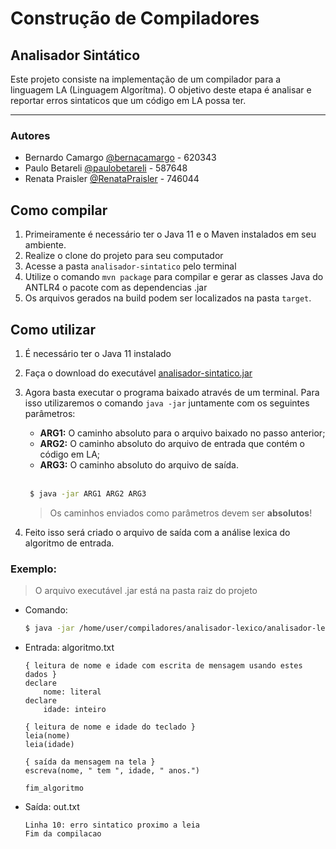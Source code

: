 # Construção de Compiladores

## Analisador Sintático

Este projeto consiste na implementação de um compilador para a linguagem LA (Linguagem Algorítma). 
O objetivo deste etapa é analisar e reportar erros sintaticos que um código em LA possa ter.

---

### Autores

-   Bernardo Camargo [@bernacamargo](https://github.com/bernacamargo) - 620343
-   Paulo Betareli [@paulobetareli](https://github.com/paulobetareli) - 587648
-   Renata Praisler [@RenataPraisler](https://github.com/RenataPraisler) - 746044

## Como compilar

1. Primeiramente é necessário ter o Java 11 e o Maven instalados em seu ambiente.
2. Realize o clone do projeto para seu computador
3. Acesse a pasta `analisador-sintatico` pelo terminal
4. Utilize o comando `mvn package` para compilar e gerar as classes Java do ANTLR4 o pacote com as dependencias .jar
5. Os arquivos gerados na build podem ser localizados na pasta `target`.

## Como utilizar

1. É necessário ter o Java 11 instalado
2. Faça o download do executável [analisador-sintatico.jar](https://github.com/bernacamargo/UFSCar-Compiladores-analise-lexica/raw/analisador-sintatico/analisador-sintatico.jar)
3. Agora basta executar o programa baixado através de um terminal. Para isso utilizaremos o comando `java -jar` juntamente com os seguintes parâmetros:

    - **ARG1:** O caminho absoluto para o arquivo baixado no passo anterior;
    - **ARG2:** O caminho absoluto do arquivo de entrada que contém o código em LA;
    - **ARG3:** O caminho absoluto do arquivo de saída.

    <br>

    ```sh
     $ java -jar ARG1 ARG2 ARG3
    ```

    > Os caminhos enviados como parâmetros devem ser **absolutos**!

4. Feito isso será criado o arquivo de saída com a análise lexica do algoritmo de entrada.

### Exemplo:

> O arquivo executável .jar está na pasta raiz do projeto

-   Comando:

    ```sh
    $ java -jar /home/user/compiladores/analisador-lexico/analisador-lexico.jar /home/user/compiladores/analisador-lexico/algoritmo.txt /home/user/compiladores/analisador-lexico/out.txt
    ```

-   Entrada: algoritmo.txt

    ```
    { leitura de nome e idade com escrita de mensagem usando estes dados }
	declare
		nome: literal
	declare
		idade: inteiro

	{ leitura de nome e idade do teclado }
	leia(nome)
	leia(idade)

	{ saída da mensagem na tela }
	escreva(nome, " tem ", idade, " anos.")

    fim_algoritmo
    ```

-   Saída: out.txt

    ```
    Linha 10: erro sintatico proximo a leia
    Fim da compilacao
    ```
